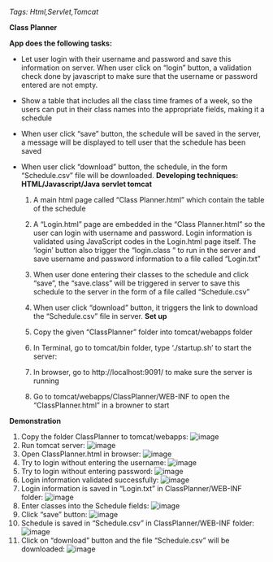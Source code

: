 ﻿*Tags: Html,Servlet,Tomcat*

**Class Planner**

**App does the following tasks:**
- Let user login with their username and password and save this information on server. When user click on “login” button, a validation check done by javascript to make sure that the username or password entered are not empty. 
- Show a table that includes all the class time frames of a week, so the users can put in their class names into the appropriate fields, making it a schedule
- When user click “save” button, the schedule will be saved in the server, a message will be displayed to tell user that the schedule has been saved
- When user click “download” button, the schedule, in the form “Schedule.csv” file will be downloaded. 
**Developing techniques: HTML/Javascript/Java servlet tomcat**

   1. A main html page called “Class Planner.html” which contain the table of the schedule
   2. A “Login.html” page are embedded in the “Class Planner.html” so the user can login with username and password. Login information is validated using JavaScript codes in the Login.html page itself. The ‘login’ button also trigger the “login.class “ to run in the server and save username and password information to a file called “Login.txt”
   3. When user done entering their classes to the schedule and click “save”, the “save.class” will be triggered in server to save this schedule to the server in the form of a file called “Schedule.csv”
   4. When user click “download” button, it triggers the link to download the “Schedule.csv” file in server.
**Set up**

   1. Copy the given “ClassPlanner” folder into tomcat/webapps folder
   2. In Terminal, go to tomcat/bin folder, type ‘./startup.sh’ to start the server:
   3.	In browser, go to http://localhost:9091/ to make sure the server is running
   4. Go to tomcat/webapps/ClassPlanner/WEB-INF to open the “ClassPlanner.html” in a browner to start

**Demonstration**

1. Copy the folder ClassPlanner to tomcat/webapps:
![image]()
2. Run tomcat server:
![image]()
3. Open ClassPlanner.html in browser:
![image]()
4. Try to login without entering the username:
![image]()
5. Try to login without entering password:
![image]()
6. Login information validated successfully:
![image]()
7. Login information is saved in “Login.txt” in ClassPlanner/WEB-INF folder: 
![image]()
8. Enter classes into the Schedule fields:
![image]()
9. Click “save” button:
![image]()
10. Schedule is saved in “Schedule.csv” in ClassPlanner/WEB-INF folder:
![image]()
11. Click on “download” button and the file “Schedule.csv” will be downloaded:
![image]()